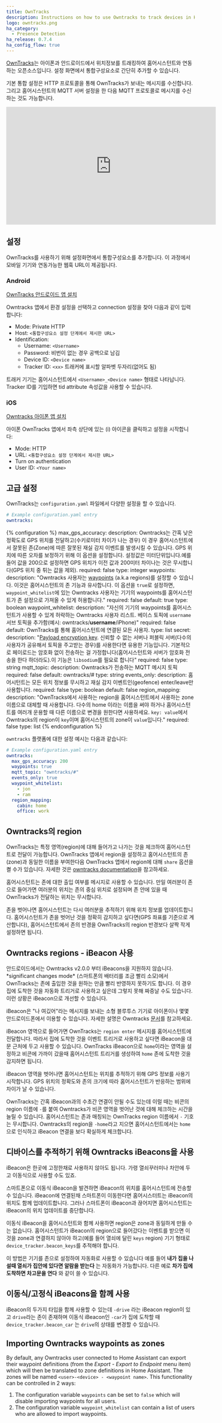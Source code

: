 ```yaml
---
title: OwnTracks
description: Instructions on how to use Owntracks to track devices in Home Assistant.
logo: owntracks.png
ha_category:
  - Presence Detection
ha_release: 0.7.4
ha_config_flow: true
---
```


[OwnTracks](https://owntracks.org/)는 아이폰과 안드로이드에서 위치정보를 트래킹하여 홈어시스턴트와 연동하는 오픈소스입니다. 설정 화면에서 통합구성요소로 간단히 추가할 수 있습니다.

기본 통합 설정은 HTTP 프로토콜을 통해 OwnTracks가 보내는 메시지를 수신합니다. 그리고 홈어시스턴트의 MQTT 서버 설정을 한 다음 MQTT 프로토콜로 메시지를 수신하는 것도 가능합니다.

<div class='videoWrapper'>
<iframe width="560" height="315" src="https://www.youtube.com/embed/UieAQ8sC6GY" frameborder="0" allowfullscreen></iframe>
</div>

## 설정

OwnTracks를 사용하기 위해 설정화면에서 통합구성요소를 추가합니다. 이 과정에서 모바일 기기와 연동가능한 웹훅 URL이 제공됩니다.

### Android

[OwnTracks 안드로이드 앱 설치](https://play.google.com/store/apps/details?id=org.owntracks.android)

Owntracks 앱에서 환경 설정을 선택하고 connection 설정을 찾아 다음과 같이 입력합니다:

 - Mode: Private HTTP
 - Host: `<통합구성요소 설정 단계에서 제시한 URL>`
 - Identification:
   - Username: `<Username>`
   - Password: 비번이 없는 경우 공백으로 남김
   - Device ID: `<Device name>`
   - Tracker ID: `<xx>` 트래커에 표시할 알파벳 두자리(없어도 됨)

트래커 기기는 홈어시스턴트에서 `<Username>_<Device name>` 형태로 나타납니다. Tracker ID를 기입하면 tid attribute 속성값을 사용할 수 있습니다.

### iOS

[Owntracks 아이폰 앱 설치](https://itunes.apple.com/us/app/owntracks/id692424691?mt=8)

아이폰 OwnTracks 앱에서 좌측 상단에 있는 (i) 아이콘을 클릭하고 설정을 시작합니다:

 - Mode: HTTP
 - URL: `<통합구성요소 설정 단계에서 제시한 URL>`
 - Turn on authentication
 - User ID: `<Your name>`

## 고급 설정

OwnTracks는  `configuration.yaml` 파일에서 다양한 설정을 할 수 있습니다.

```yaml
# Example configuration.yaml entry
owntracks:
```

{% configuration %}
max_gps_accuracy:
  description: Owntracks는 간혹 낮은 정확도로 GPS 위치를 전달하고(수키로미터 차이가 나는 경우) 이 경우 홈어시스턴트에서 잘못된 존(Zone)에 따른 잘못된 재실 감지 이벤트를 발생시킬 수 있습니다. GPS 위치에 따른 오차를 보정하기 위해 이 옵션을 설정합니다. 설정값은 미터단위입니다.예를 들어 값을 200으로 설정하면 GPS 위치가 이전 값과 200미터 차이나는 것은 무시합니다(GPS 위치 중 튀는 값을 제외).
  required: false
  type: integer
waypoints:
  description: "Owntracks 사용자는  [waypoints](https://owntracks.org/booklet/features/waypoints/) (a.k.a regions)를 설정할 수 있습니다. 이것은 홈어시스턴트의 존 기능과 유사합니다. 이 옵션을 `true`로 설정하면, `waypoint_whitelist`에 있는 Owntracks 사용자는 기기의 waypoints를 홈어시스턴트가 존 설정으로 가져올 수 있게 허용합니다."
  required: false
  default: true
  type: boolean
waypoint_whitelist:
  description: "자신의 기기의 waypoints를  홈어시스턴트가 사용할 수 있게 허락하는 Owntracks 사용자 리스트. 베이스 토픽에 `username` 서브 토픽을 추가함(예시: owntracks/**username**/iPhone)"
  required: false
  default: OwnTracks를 통해 홈어시스턴트에 연결된 모든 사용자.
  type: list
secret:
  description: "[Payload encryption key](https://owntracks.org/booklet/features/encrypt/). 신뢰할 수 없는 서버나 퍼블릭 서버(다수의 사용자가 공유해서 토픽을 주고받는 경우)를 사용한다면 유용한 기능입니다. 기본적으로 페이로드는 암호화 없이 전송하는 걸 가정합니다(홈어시스턴트와 서버가 암호화 전송을 한다 하더라도).이 기능은 `libsodium`를 필요로 합니다"
  required: false
  type: string
mqtt_topic:
  description: Owntracks가 전송하는 MQTT 메시지 토픽
  required: false
  default: owntracks/#
  type: string
events_only:
  description: 홈어시턴트는 모든 위치 정보를 무시하고 재실 감지 이벤트인(geofence) enter/leave만 사용합니다.
  required: false
  type: boolean
  default: false
region_mapping:
  description: "OwnTracks에서 사용하는 region을 홈어시스턴트에서 사용하는 zone 이름으로 대체할 때 사용합니다. 다수의 home 이라는 이름을 써야 하거나 홈어시스턴트를 여러개 운용할 때 다른 이름으로 변경을 원한다면 사용하세요. `key: value`에서 Owntracks의 region이 `key`이며 홈어시스턴트의 zone이 `value`입니다."
  required: false
  type: list
{% endconfiguration %}

`owntracks` 플랫폼에 대한 설정 예시는 다음과 같습니다:

```yaml
# Example configuration.yaml entry
owntracks:
  max_gps_accuracy: 200
  waypoints: true
  mqtt_topic: "owntracks/#"
  events_only: true
  waypoint_whitelist:
    - jon
    - ram
  region_mapping:
    cabin: home
    office: work
```

## Owntracks의 region

OwnTracks는 특정 영역(region)에 대해 들어가고 나가는 것을 체크하여 홈어시스턴트로 전달이 가능합니다. OwnTracks 앱에서 region을 설정하고 홈어시스턴트의 존(zone)과 동일한 이름을 부여한다음 OwnTracks 앱에서 region에 대해 `share` 옵션을 켤 수가 있습니다. 자세한 것은  [owntracks documentation](https://owntracks.org/booklet/guide/waypoints/)을 참고하세요.

홈어시스턴트는 존에 대한 출입 여부를 메시지로 사용할 수 있습니다. 만일 여러분이 존으로 들어가면 여러분의 위치는 존의 중심 위치로 설정되며 존 안에 있을 때 OwnTracks가 전달하는 위치는 무시합니다.

존을 벗어나면 홈어시스턴트는 다시 여러분을 추적하기 위해 위치 정보를 업데이트합니다. 홈어시스턴트가 존을 벗어난 것을 정확히 감지하고 싶다면(GPS 좌표를 기준으로 계산합니다), 홈어시스턴트에서 존의 반경을 OwnTracks의 region 반경보다 살짝 작게 설정하면 됩니다.

## Owntracks regions - iBeacon 사용

<div class='note'>
안드로이드에서는 Owntracks v2.0.0 부터 iBeacons을 지원하지 않습니다.
</div>
*significant changes mode* (스마트폰의 배터리를 조금 빨리 소모)에서 OwnTracks는 존에 출입한 것을 원하는 만큼 빨리 반영하지 못하기도 합니다. 이 경우 집에 도착한 것을 자동화 트리거로 사용하고 싶은데 그렇지 못해 짜증날 수도 있습니다. 이런 상황은 iBeacon으로 개선할 수 있습니다.

iBeacon은 "나 여깄어"라는 메시지를 보내는 소형 블루투스 기기로 아이폰이나 몇몇 안드로이드폰에서 이용할 수 있습니다. 자세한 설명은 Owntracks [문서](https://owntracks.org/booklet/guide/beacons/)를 참고하세요.

iBeacon 영역으로 들어가면 OwnTracks는 `region enter` 메시지를 홈어시스턴트에 전달합니다. 따라서 집에 도착한 것을 이벤트 트리거로 사용하고 싶다면 iBeacon을 대문 근처에 두고 사용할 수 있습니다. OwnTracks iBeacon으로 `home`이라는 영역을 설정하고 비콘에 가까이 갔을때 홈어시스턴트 트리거를 생성하여 `home` 존에 도착한 것을 감지하면 됩니다.

iBeacon 영역을 벗어나면 홈어시스턴트는 위치를 추적하기 위해 GPS 정보를 사용기 시작합니다. GPS 위치의 정확도와 존의 크기에 따라 홈어시스턴트가 반응하는 범위에 차이가 날 수 있습니다.

OwnTracks는 간혹 iBeacon과의 수초간 연결이 안될 수도 있는데 이럴 때는 비콘의 region 이름에 `-`를 붙여 Owntracks가 비콘 영역을 벗어난 것에 대해 체크하는 시간을 늘릴 수 있습니다. 홈어시스턴트는 존과 매칭되는 OwnTracks region 이름에서 `-` 기호는 무시합니다. Owntracks의  region을 `-home`라고 지으면 홈어시스턴트에서는 `home`으로 인식하고 iBeacon 연결을 보다 확실하게 체크합니다.

## 디바이스를 추적하기 위해 Owntracks iBeacons을 사용

iBeacon은 한곳에 고정한채로 사용하지 않아도 됩니다. 가령 열쇠꾸러미나 차안에 두고 이동식으로 사용할 수도 있죠.

스마트폰으로 이동식 iBeacon을 발견하면 iBeacon의 위치를 홈어시스턴트에 전송할 수 있습니다. iBeacon에 연결된채 스마트폰이 이동한다면 홈어시스터트는 iBeacon의 위치도 함께 업데이트합니다. 그러나 스마트폰이 iBeacon과 끊어지면 홈어시스턴트는 iBeacon의 위치 업데이트를 중단합니다.

이동식 iBeacon을 홈어시스턴트와 함께 사용하면 region은 zone과 동일하게 만들 수는 없습니다. 홈어시스턴트가 iBeacon의 region으로 들어갔다는 이벤트를 받으면 이것을 zone과 연결하지 않아야 하고(예를 들어 열쇠에 달린 `keys` region) 기기 형태로 `device_tracker.beacon_keys`를 추적해야 합니다.

이 방법은 기기를 존으로 설정하여 자동화로 사용할 수 있습니다 예를 들어 **내가 집을 나설때 열쇠가 집안에 있다면 알람을 받는다** 는 자동화가 가능합니다. 다른 예로 **차가 집에 도착하면 차고문을 연다** 와 같이 쓸 수 있습니다.

## 이동식/고정식 iBeacons을 함께 사용

iBeacon의 두가지 타입을 함께 사용할 수 있는데 `-drive` 라는 iBeacon region이 있고 `drive`라는 존이 존재하며 이동식 iBeacon인 `-car`가 집에 도착할 때  `device_tracker.beacon_car` 는 `drive`의 상태를 변경할 수 있습니다.

## Importing Owntracks waypoints as zones

By default, any Owntracks user connected to Home Assistant can export their waypoint definitions (from the *Export - Export to Endpoint* menu item) which will then be translated to zone definitions in Home Assistant. The zones will be named `<user>-<device> - <waypoint name>`. This functionality can be controlled in 2 ways:

1. The configuration variable `waypoints` can be set to `false` which will disable importing waypoints for all users.
2. The configuration variable `waypoint_whitelist` can contain a list of users who are allowed to import waypoints.
